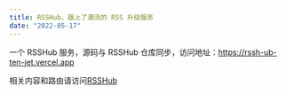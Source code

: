 ```yaml
---
title: RSSHub，跟上了潮流的 RSS 升级服务
date: "2022-05-17"
---
```


一个 RSSHub 服务，源码与 RSSHub 仓库同步，访问地址：https://rssh-ub-ten-jet.vercel.app

相关内容和路由请访问[RSSHub](https://rsshub.app)